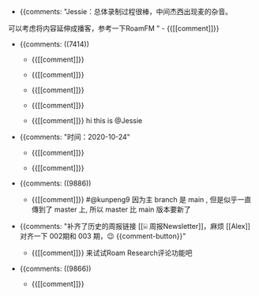 - {{comments: "Jessie：总体录制过程很棒，中间杰西出现麦的杂音。

可以考虑将内容延伸成播客，参考一下RoamFM
"
    - {{[[comment]]}}

- {{comments: ((7414))
    - {{[[comment]]}}

    - {{[[comment]]}}

    - {{[[comment]]}}

    - {{[[comment]]}}

    - {{[[comment]]}}
hi this is @Jessie
- {{comments: "时间：2020-10-24"
    - {{[[comment]]}}

    - {{[[comment]]}}

- {{comments: ((9886))

    - {{[[comment]]}}
#@kunpeng9 因为主 branch 是 main , 但是似乎一直傳到了 master 上, 所以 master 比 main 版本要新了
- {{comments: "补齐了历史的周报链接 [[⌸ 周报Newsletter]]，麻烦 [[Alex]] 对齐一下 002期和 003 期，😉 {{comment-button}}"
    - {{[[comment]]}}
来试试Roam Research评论功能吧
- {{comments: ((9866))
    - {{[[comment]]}}

